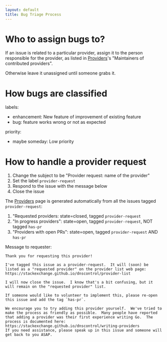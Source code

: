 ```yaml
---
layout: default
title: Bug Triage Process
---
```


# Who to assign bugs to?

If an issue is related to a particular provider, assign it to
the person responsible for the provider, as listed in
[Providers]({{site.github.url}}/provider-list)'s "Maintainers of
contributed providers".

Otherwise leave it unassigned until someone grabs it.


# How bugs are classified

labels:

* enhancement: New feature of improvement of existing feature
* bug: feature works wrong or not as expected

priority:

* maybe someday: Low priority

# How to handle a provider request


1. Change the subject to be "Provider request: name of the provider"
1. Set the label `provider-request`
1. Respond to the issue with the message below
1. Close the issue

The [Providers]({{site.github.url}}/provider-list) page is generated
automatically from all the issues tagged `provider-request`:

1. "Requested providers: state=closed, tagged `provider-request`
1. "In progress providers": state=open, tagged `provider-request`, NOT tagged `has-pr`
1. "Providers with open PRs": state=open, tagged `provider-request` AND `has-pr`

Message to requester:

```
Thank you for requesting this provider!

I've tagged this issue as a provider-request.  It will (soon) be listed as a "requested provider" on the provider list web page:
https://stackexchange.github.io/dnscontrol/provider-list

I will now close the issue.  I know that's a bit confusing, but it will remain on the "requested provider" list.

If someone would like to volunteer to implement this, please re-open this issue and add the tag `has-pr`.

We encourage you to try adding this provider yourself.  We've tried to
make the process as friendly as possible.  Many people have reported
that adding a provider was their first experience writing Go.  The
process is documented here:
https://stackexchange.github.io/dnscontrol/writing-providers
If you need assistance, please speak up in this issue and someone will get back to you ASAP.
```
